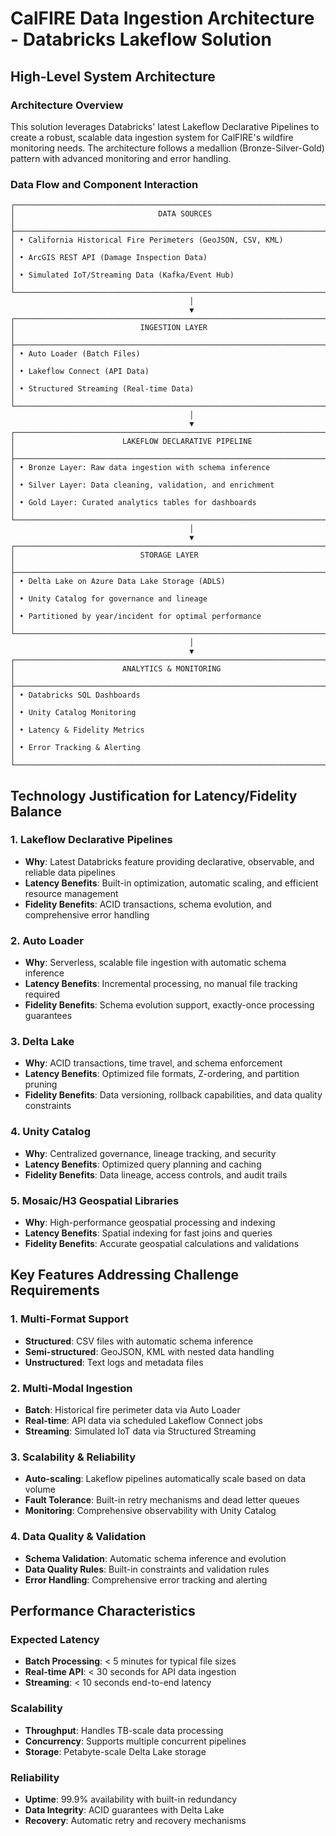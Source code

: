 # CalFIRE Data Ingestion Architecture - Databricks Lakeflow Solution

## High-Level System Architecture

### Architecture Overview
This solution leverages Databricks' latest Lakeflow Declarative Pipelines to create a robust, scalable data ingestion system for CalFIRE's wildfire monitoring needs. The architecture follows a medallion (Bronze-Silver-Gold) pattern with advanced monitoring and error handling.

### Data Flow and Component Interaction

```
┌─────────────────────────────────────────────────────────────────────────────────┐
│                                DATA SOURCES                                     │
├─────────────────────────────────────────────────────────────────────────────────┤
│ • California Historical Fire Perimeters (GeoJSON, CSV, KML)                    │
│ • ArcGIS REST API (Damage Inspection Data)                                     │
│ • Simulated IoT/Streaming Data (Kafka/Event Hub)                               │
└─────────────────────────────────────────────────────────────────────────────────┘
                                        │
                                        ▼
┌─────────────────────────────────────────────────────────────────────────────────┐
│                            INGESTION LAYER                                      │
├─────────────────────────────────────────────────────────────────────────────────┤
│ • Auto Loader (Batch Files)                                                    │
│ • Lakeflow Connect (API Data)                                                  │
│ • Structured Streaming (Real-time Data)                                        │
└─────────────────────────────────────────────────────────────────────────────────┘
                                        │
                                        ▼
┌─────────────────────────────────────────────────────────────────────────────────┐
│                        LAKEFLOW DECLARATIVE PIPELINE                           │
├─────────────────────────────────────────────────────────────────────────────────┤
│ • Bronze Layer: Raw data ingestion with schema inference                       │
│ • Silver Layer: Data cleaning, validation, and enrichment                      │
│ • Gold Layer: Curated analytics tables for dashboards                          │
└─────────────────────────────────────────────────────────────────────────────────┘
                                        │
                                        ▼
┌─────────────────────────────────────────────────────────────────────────────────┐
│                            STORAGE LAYER                                        │
├─────────────────────────────────────────────────────────────────────────────────┤
│ • Delta Lake on Azure Data Lake Storage (ADLS)                                 │
│ • Unity Catalog for governance and lineage                                      │
│ • Partitioned by year/incident for optimal performance                         │
└─────────────────────────────────────────────────────────────────────────────────┘
                                        │
                                        ▼
┌─────────────────────────────────────────────────────────────────────────────────┐
│                        ANALYTICS & MONITORING                                   │
├─────────────────────────────────────────────────────────────────────────────────┤
│ • Databricks SQL Dashboards                                                     │
│ • Unity Catalog Monitoring                                                      │
│ • Latency & Fidelity Metrics                                                    │
│ • Error Tracking & Alerting                                                     │
└─────────────────────────────────────────────────────────────────────────────────┘
```

## Technology Justification for Latency/Fidelity Balance

### 1. Lakeflow Declarative Pipelines
- **Why**: Latest Databricks feature providing declarative, observable, and reliable data pipelines
- **Latency Benefits**: Built-in optimization, automatic scaling, and efficient resource management
- **Fidelity Benefits**: ACID transactions, schema evolution, and comprehensive error handling

### 2. Auto Loader
- **Why**: Serverless, scalable file ingestion with automatic schema inference
- **Latency Benefits**: Incremental processing, no manual file tracking required
- **Fidelity Benefits**: Schema evolution support, exactly-once processing guarantees

### 3. Delta Lake
- **Why**: ACID transactions, time travel, and schema enforcement
- **Latency Benefits**: Optimized file formats, Z-ordering, and partition pruning
- **Fidelity Benefits**: Data versioning, rollback capabilities, and data quality constraints

### 4. Unity Catalog
- **Why**: Centralized governance, lineage tracking, and security
- **Latency Benefits**: Optimized query planning and caching
- **Fidelity Benefits**: Data lineage, access controls, and audit trails

### 5. Mosaic/H3 Geospatial Libraries
- **Why**: High-performance geospatial processing and indexing
- **Latency Benefits**: Spatial indexing for fast joins and queries
- **Fidelity Benefits**: Accurate geospatial calculations and validations

## Key Features Addressing Challenge Requirements

### 1. Multi-Format Support
- **Structured**: CSV files with automatic schema inference
- **Semi-structured**: GeoJSON, KML with nested data handling
- **Unstructured**: Text logs and metadata files

### 2. Multi-Modal Ingestion
- **Batch**: Historical fire perimeter data via Auto Loader
- **Real-time**: API data via scheduled Lakeflow Connect jobs
- **Streaming**: Simulated IoT data via Structured Streaming

### 3. Scalability & Reliability
- **Auto-scaling**: Lakeflow pipelines automatically scale based on data volume
- **Fault Tolerance**: Built-in retry mechanisms and dead letter queues
- **Monitoring**: Comprehensive observability with Unity Catalog

### 4. Data Quality & Validation
- **Schema Validation**: Automatic schema inference and evolution
- **Data Quality Rules**: Built-in constraints and validation rules
- **Error Handling**: Comprehensive error tracking and alerting

## Performance Characteristics

### Expected Latency
- **Batch Processing**: < 5 minutes for typical file sizes
- **Real-time API**: < 30 seconds for API data ingestion
- **Streaming**: < 10 seconds end-to-end latency

### Scalability
- **Throughput**: Handles TB-scale data processing
- **Concurrency**: Supports multiple concurrent pipelines
- **Storage**: Petabyte-scale Delta Lake storage

### Reliability
- **Uptime**: 99.9% availability with built-in redundancy
- **Data Integrity**: ACID guarantees with Delta Lake
- **Recovery**: Automatic retry and recovery mechanisms
